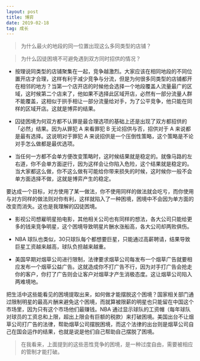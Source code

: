 ```yaml
---
layout: post
title: 博弈
date: 2019-02-18
tag: 成长
---
```


> 为什么最火的地段的同一位置出现这么多同类型的店铺？

> 为什么囚徒困境不可避免遇到双方同时招供的情况？

- 按理说同类型的店铺聚集在一起，竞争越激烈。大家应该在相同地段的不同位置开店才合理，这样有利于减少竞争与分流，但是为何很多同类型的店铺都开在相邻的地方？当第一个店开店的时候他会选择一个地段覆盖人流量最广的区域，这时候第二个店来了，他如果不选择此区域开店，必然有一部分流量人群不能覆盖，这相似于拱手相让一部分流量给对手，为了公平竞争，他只能在同样的区域开店。这就是博弈的结果。
  
- 囚徒困境为何双方都不认罪是最合理选项的基础上还是出现了双方都招供的「必然」结果。因为从罪犯 A 来看罪犯 B 无论招供与否，招供对于 A 来说都是最有选择。这说明对于罪犯 A 来说招供是一个压倒性策略，这个策略是不论对手怎么做都是最优选项。

- 当任何一方都不会单方便改变策略时，这时候结果就是稳定的。就像马路的左右道，你不会单方面逆行，因为这样会让你陷入危险，这个结果就是稳定的。当大家都这么做，你不这么做有可能给你带来损失的时候，这时候你一般不会单方面选择不做，这就是博弈产生的稳定。

要达成一个目标，对方使用了某一做法，你不使用同样的做法就会吃亏，而你使用与对方同样的做法则对你有利，这样就陷入了一种困境，困境中不会因为单方面的改变而消失。这也是我理解的囚徒困境。

- 影视公司想雇明星拍电影，其他相关公司也有同样的想法，各大公司只能给更多的钱来竞争明星，这个困境导致明星片酬水涨船高，各大公司却两败俱伤。

- NBA 球队也类似，30只球队每个都想要巨星，只能通过高薪聘请，结果导致巨星工资越来越高，球队负担越来越重。

- 美国早期对烟草公司进行限制，法律要求烟草公司每发布一个烟草广告就要相应发布一个烟草公益广告。这就造成你不打广告不行，因为对手打广告会抢走你的客户，你打了广告则会让客户对烟草才产生消极态度。这让烟草公司陷入两难境地。

把生活中这些能看见的困境提取出来，如何做才能摆脱这个困境？国家相关部门通过限制明星的最高片酬来避免这个困境，而就算被限薪的明星也只能留在中国这个市场里，因为只有这个市场他们最赚钱。NBA 通过显示球队的工资帽（每年球队对球员的工资总和上限，超出上限会有巨额的税款）来打破困境。美国出台不让烟草公司打广告的法律，帮助烟草公司摆脱困境，而这个法律的出台则是烟草公司自己在国会运作的结果，也就是说是他们自己帮助自己摆脱了困境。

> 在我看来，上面提到的这些恶性竞争的困境，是一种过度自由，需要被相应的管制才能打破。